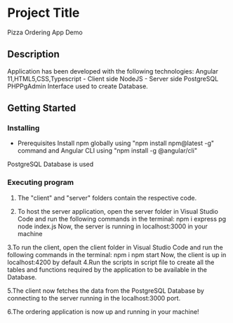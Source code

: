 # Project Title

Pizza Ordering App Demo 

## Description

Application has been developed with the following technologies: 
Angular 11,HTML5,CSS,Typescript - Client side 
NodeJS - Server side
PostgreSQL PHPPgAdmin Interface used to create Database. 

## Getting Started


### Installing

* Prerequisites
Install npm globally using "npm install npm@latest -g" command and Angular CLI using "npm install -g @angular/cli"

PostgreSQL Database is used

### Executing program


1. The "client" and "server" folders contain the respective code. 

2. To host the server application, open the server folder 
in Visual Studio Code and run the following commands in the terminal:
	npm i express pg
	node index.js
Now, the server is running in localhost:3000 in your machine

3.To run the client, open the client folder
 in Visual Studio Code and run the following commands in the terminal:
	npm i
	npm start
Now, the client is up in localhost:4200 by default
4.Run the scripts in script file to create all the tables and functions required by the application to be available in the Database.

5.The client now fetches the data from the PostgreSQL Database by connecting to the server running in the localhost:3000 port.

6.The ordering application is now up and running in your machine!

